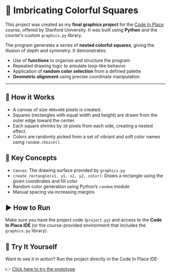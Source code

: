 # 🎨 Imbricating Colorful Squares
This project was created as my **final graphics project** for the [Code In Place](https://codeinplace.stanford.edu/) course, offered by Stanford University. It was built using **Python** and the course's custom `graphics.py` library.

The program generates a series of **nested colorful squares**, giving the illusion of depth and symmetry. It demonstrates:

- Use of **functions** to organize and structure the program
- Repeated drawing logic to simulate loop-like behavior
- Application of **random color selection** from a defined palette
- **Geometric alignment** using precise coordinate manipulation

---

## 🔧 How it Works
- A canvas of size `400x400` pixels is created.
- Squares (rectangles with equal width and height) are drawn from the outer edge toward the center.
- Each square shrinks by `20` pixels from each side, creating a nested effect.
- Colors are randomly picked from a set of vibrant and soft color names using `random.choice()`.

## 🧠 Key Concepts
- `Canvas`: The drawing surface provided by `graphics.py`
- `create_rectangle(x1, y1, x2, y2, color)`: Draws a rectangle using the given coordinates and fill color
- Random color generation using Python’s `random` module
- Manual spacing via increasing margins

## ▶️ How to Run
Make sure you have the project code (`project.py`) and access to the **Code In Place IDE** (or the course-provided environment that includes the `graphics.py` library).

## 🎯 Try It Yourself

Want to see it in action? Run the project directly in the Code In Place IDE:

👉 [Click here to try the prototype](https://codeinplace.stanford.edu/cip3/share/McylTlErjRhbrGLVtDCS)
